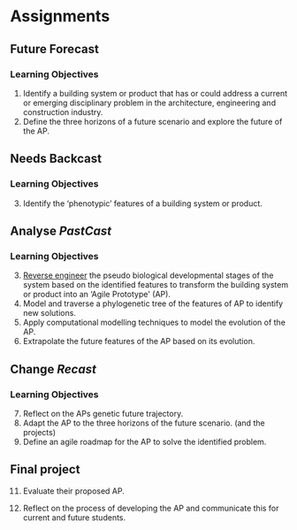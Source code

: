 # Assignments

## Future Forecast
### Learning Objectives
1. Identify a building system or product that has or could address a current or emerging disciplinary problem in the architecture, engineering and construction industry.
8. Define the three horizons of a future scenario and explore the future of the AP.

## Needs Backcast
### Learning Objectives
3. Identify the ‘phenotypic’ features of a building system or product.

## Analyse *PastCast*
### Learning Objectives
3. [Reverse engineer](Concepts/ReverseEngineer) the pseudo biological developmental stages of the system based on the identified features to transform the building system or product into an ‘Agile Prototype' (AP).
5. Model and traverse a phylogenetic tree of the features of AP to identify new solutions.
6. Apply computational modelling techniques to model the evolution of the AP.
7. Extrapolate the future features of the AP based on its evolution.

## Change *Recast*
### Learning Objectives
7. Reflect on the APs genetic future trajectory.
9. Adapt the AP to the three horizons of the future scenario. (and the projects)
10. Define an agile roadmap for the AP to solve the identified problem.

## Final project
11. Evaluate their proposed AP.


13. Reflect on the process of developing the AP and communicate this for current and future students.
